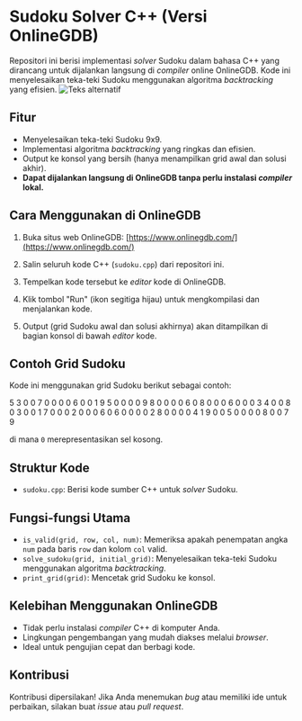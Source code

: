 # Sudoku Solver C++ (Versi OnlineGDB)

Repositori ini berisi implementasi *solver* Sudoku dalam bahasa C++ yang dirancang untuk dijalankan langsung di *compiler* online OnlineGDB. Kode ini menyelesaikan teka-teki Sudoku menggunakan algoritma *backtracking* yang efisien.
![Teks alternatif](https://www.google.com/url?sa=i&url=https%3A%2F%2Fwww.crossword-compiler.com%2Fen%2Fhelp%2Fhtml%2Fsudokupuzzles.htm&psig=AOvVaw1uV6XaHguTcB0jCCz8omxA&ust=1737021822941000&source=images&cd=vfe&opi=89978449&ved=0CBQQjRxqFwoTCICd4tm894oDFQAAAAAdAAAAABAE)

## Fitur

*   Menyelesaikan teka-teki Sudoku 9x9.
*   Implementasi algoritma *backtracking* yang ringkas dan efisien.
*   Output ke konsol yang bersih (hanya menampilkan grid awal dan solusi akhir).
*   **Dapat dijalankan langsung di OnlineGDB tanpa perlu instalasi *compiler* lokal.**

## Cara Menggunakan di OnlineGDB

1.  Buka situs web OnlineGDB: [https://www.onlinegdb.com/](https://www.onlinegdb.com/)

2.  Salin seluruh kode C++ (`sudoku.cpp`) dari repositori ini.

3.  Tempelkan kode tersebut ke *editor* kode di OnlineGDB.

4.  Klik tombol "Run" (ikon segitiga hijau) untuk mengkompilasi dan menjalankan kode.

5.  Output (grid Sudoku awal dan solusi akhirnya) akan ditampilkan di bagian konsol di bawah *editor* kode.

## Contoh Grid Sudoku

Kode ini menggunakan grid Sudoku berikut sebagai contoh:

5 3 0 0 7 0 0 0 0
6 0 0 1 9 5 0 0 0
0 9 8 0 0 0 0 6 0
8 0 0 0 6 0 0 0 3
4 0 0 8 0 3 0 0 1
7 0 0 0 2 0 0 0 6
0 6 0 0 0 0 2 8 0
0 0 0 4 1 9 0 0 5
0 0 0 0 8 0 0 7 9


di mana `0` merepresentasikan sel kosong.

## Struktur Kode

*   `sudoku.cpp`: Berisi kode sumber C++ untuk *solver* Sudoku.

## Fungsi-fungsi Utama

*   `is_valid(grid, row, col, num)`: Memeriksa apakah penempatan angka `num` pada baris `row` dan kolom `col` valid.
*   `solve_sudoku(grid, initial_grid)`: Menyelesaikan teka-teki Sudoku menggunakan algoritma *backtracking*.
*   `print_grid(grid)`: Mencetak grid Sudoku ke konsol.

## Kelebihan Menggunakan OnlineGDB

*   Tidak perlu instalasi *compiler* C++ di komputer Anda.
*   Lingkungan pengembangan yang mudah diakses melalui *browser*.
*   Ideal untuk pengujian cepat dan berbagi kode.

## Kontribusi

Kontribusi dipersilakan! Jika Anda menemukan *bug* atau memiliki ide untuk perbaikan, silakan buat *issue* atau *pull request*.
